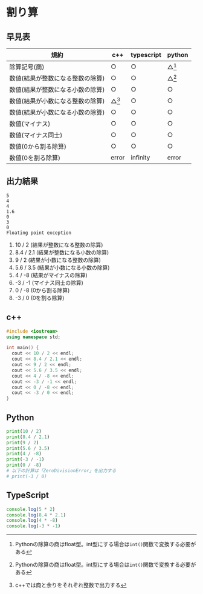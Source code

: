 # 割り算

## 早見表

|規約                         |c++         |typescript   |python      |
|-----------------------------|------------|------------|-------------|
|除算記号(商)                  |○           |○           |△[^1]        |
|数値(結果が整数になる整数の除算)|○           |○           |△[^1]       |
|数値(結果が整数になる小数の除算)|○           |○           |○            |
|数値(結果が小数になる整数の除算)|△[^2]      |○           |○            |
|数値(結果が小数になる小数の除算)|○           |○           |○            |
|数値(マイナス)                |○           |○           |○            |
|数値(マイナス同士)            |○           |○           |○            |
|数値(0から割る除算)           |○           |○           |○            |
|数値(0を割る除算)             |error       |infinity    |error        |

[^1]: Pythonの除算の商はfloat型。int型にする場合は`int()`関数で変換する必要がある
[^2]: c++では商と余りをそれぞれ整数で出力する

## 出力結果

```
5
4
4
1.6
0
3
0
Floating point exception
```

1. 10 / 2 (結果が整数になる整数の除算)
2. 8.4 / 2.1 (結果が整数になる小数の除算)
3. 9 / 2 (結果が小数になる整数の除算)
4. 5.6 / 3.5 (結果が小数になる小数の除算)
5. 4 / -8 (結果がマイナスの除算)
6. -3 / -1 (マイナス同士の除算)
7. 0 / -8 (0から割る除算)
8. -3 / 0 (0を割る除算)

## c++

```c++
#include <iostream>
using namespace std;

int main() {
  cout << 10 / 2 << endl;
  cout << 8.4 / 2.1 << endl;
  cout << 9 / 2 << endl;
  cout << 5.6 / 3.5 << endl;
  cout << 4 / -8 << endl;
  cout << -3 / -1 << endl;
  cout << 0 / -8 << endl;
  cout << -3 / 0 << endl;
}
```

## Python

```python
print(10 / 2)
print(8.4 / 2.1)
print(9 / 2)
print(5.6 / 3.5)
print(4 / -8)
print(-3 / -1)
print(0 / -8)
# 以下の計算は「ZeroDivisionError」を出力する
# print(-3 / 0)

```

## TypeScript

```ts
console.log(5 * 2)
console.log(8.4 * 2.1)
console.log(4 * -8)
console.log(-3 * -1)
```